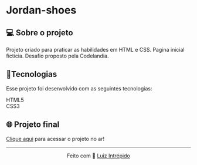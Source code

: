 # Jordan-shoes
 
<h2>💻 Sobre o projeto</h2>
Projeto criado para praticar as habilidades em HTML e CSS. Pagina inicial fictícia. Desafio proposto pela Codelandia.

 <h2>🚀Tecnologias</h2>
Esse projeto foi desenvolvido com as seguintes tecnologias:


HTML5<br> 
CSS3<br> 



## 🌐 Projeto final
[Clique aqui](https://luizintrepido.github.io/one-page/) para acessar o projeto no ar!




---
<p align="center">
  Feito com 🖤 <a href="https://www.linkedin.com/in/luizintrepido/">Luiz Intrépido</a>
</p>


